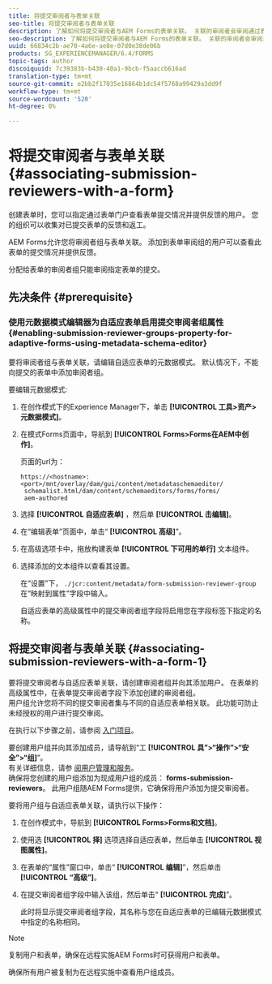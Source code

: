 ```yaml
---
title: 将提交审阅者与表单关联
seo-title: 将提交审阅者与表单关联
description: 了解如何将提交审阅者与AEM Forms的表单关联。 关联的审阅者会审阅通过表单门户提交的表单。
seo-description: 了解如何将提交审阅者与AEM Forms的表单关联。 关联的审阅者会审阅通过表单门户提交的表单。
uuid: 66834c2b-ae70-4a6e-ae8e-07d0e38de06b
products: SG_EXPERIENCEMANAGER/6.4/FORMS
topic-tags: author
discoiquuid: 7c39383b-b430-40a1-9bcb-f5aaccb616ad
translation-type: tm+mt
source-git-commit: e2bb2f17035e16864b1dc54f5768a99429a3dd9f
workflow-type: tm+mt
source-wordcount: '520'
ht-degree: 0%

---
```



# 将提交审阅者与表单关联  {#associating-submission-reviewers-with-a-form}

创建表单时，您可以指定通过表单门户查看表单提交情况并提供反馈的用户。 您的组织可以收集对已提交表单的反馈和返工。

AEM Forms允许您将审阅者组与表单关联。 添加到表单审阅组的用户可以查看此表单的提交情况并提供反馈。

分配给表单的审阅者组只能审阅指定表单的提交。

## 先决条件 {#prerequisite}

### 使用元数据模式编辑器为自适应表单启用提交审阅者组属性 {#enabling-submission-reviewer-groups-property-for-adaptive-forms-using-metadata-schema-editor}

要将审阅者组与表单关联，请编辑自适应表单的元数据模式。 默认情况下，不能向提交的表单中添加审阅者组。

要编辑元数据模式:

1. 在创作模式下的Experience Manager下，单击 **[!UICONTROL 工具>资产>元数据模式]**。
1. 在模式Forms页面中，导航到 **[!UICONTROL Forms>Forms在AEM中创作]**。

   页面的url为：

   ```
   https://<hostname>:<port>/mnt/overlay/dam/gui/content/metadataschemaeditor/
    schemalist.html/dam/content/schemaeditors/forms/forms/
    aem-authored
   ```

1. 选择 **[!UICONTROL 自适应表单]** ，然后单 **[!UICONTROL 击编辑]**。
1. 在“编辑表单”页面中，单击“ **[!UICONTROL 高级]**”。
1. 在高级选项卡中，拖放构建表单 **[!UICONTROL 下可用的单行]** 文本组件。
1. 选择添加的文本组件以查看其设置。

   在“设置”下， `./jcr:content/metadata/form-submission-reviewer-group` 在“映射到属性”字段中输入。

   自适应表单的高级属性中的提交审阅者组字段将启用您在字段标签下指定的名称。

## 将提交审阅者与表单关联 {#associating-submission-reviewers-with-a-form-1}

要将提交审阅者与自适应表单关联，请创建审阅者组并向其添加用户。 在表单的高级属性中，在表单提交审阅者字段下添加创建的审阅者组。\
用户组允许您将不同的提交审阅者集与不同的自适应表单相关联。 此功能可防止未经授权的用户进行提交审阅。

在执行以下步骤之前，请参阅 [入门项目](/help/forms/using/adding-reviewers-form.md#prerequisite)。

要创建用户组并向其添加成员，请导航到“工 **[!UICONTROL 具”>“操作”>“安全”>“组]**”。\
有关详细信息，请参 [阅用户管理和服务](/help/sites-administering/security.md)。\
确保将您创建的用户组添加为现成用户组的成员： **forms-submission-reviewers**。 此用户组随AEM Forms提供，它确保将用户添加为提交审阅者。

要将用户组与自适应表单关联，请执行以下操作：

1. 在创作模式中，导航到 **[!UICONTROL Forms>Forms和文档]**。
1. 使用选 **[!UICONTROL 择]** 选项选择自适应表单，然后单击 **[!UICONTROL 视图属性]**。
1. 在表单的“属性”窗口中，单击“ **[!UICONTROL 编辑]**”，然后单击 **[!UICONTROL “高级”]**。
1. 在提交审阅者组字段中输入该组，然后单击“ **[!UICONTROL 完成]**”。

   此时将显示提交审阅者组字段，其名称与您在自适应表单的已编辑元数据模式中指定的名称相同。

>[!NOTE]
>
>复制用户和表单，确保在远程实施AEM Forms时可获得用户和表单。
>
>确保所有用户被复制为在远程实施中查看用户组成员。

